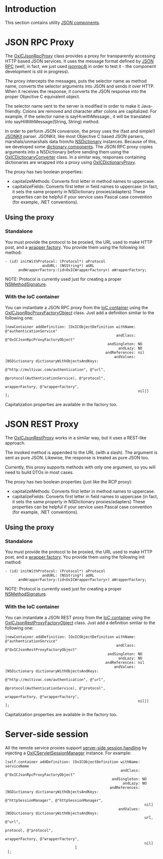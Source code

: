# Introduction #

This section contains utility [JSON components](http://code.google.com/p/oxeniphonecommons/source/browse/trunk/main/Classes/JSON/).


# JSON RPC Proxy #

The [OxICJsonRpcProxy](http://code.google.com/p/oxeniphonecommons/source/browse/trunk/main/Classes/JSON/OxICJsonRpcProxy.m) class provides a proxy for transparently accessing HTTP based JSON services. It uses the message format defined by [JSON RPC](http://json-rpc.org/) (well, in fact, we just used [jsonrpc4j](http://code.google.com/p/jsonrpc4j/) in order to test it - the component development is stil in progress).

The proxy intercepts the messages, puts the selector name as method name, converts the selector arguments into JSON and sends it over HTTP. When it receives the response, it converts the JSON response into the proper Objective C equivalent object.

The selector name sent to the server is modified in order to make it Java-friendly. Colons are removed and character after colons are capitalized. For example, if the selector name is sayHi:withMessage:, it will be translated into sayHiWithMessage(String, String) method.

In order to perform JSON conversion, the proxy uses the (fast and simple!) [JSONKit](https://github.com/johnezang/JSONKit) parser. JSONKit, like most Objective C based JSON parsers, marshals/unmarshals data from/to [NSDictionary](http://developer.apple.com/library/mac/#documentation/cocoa/reference/foundation/classes/nsdictionary_class/Reference/Reference.html) instances. Because of this, we developed some [dictionary components](DictionaryComponents.md). The JSON RPC proxy copies arguments into a NSDictionary before sending them using the [OxICDictionaryConverter](http://code.google.com/p/oxeniphonecommons/source/browse/trunk/main/Classes/Dictionary/OxICDictionaryConverter.m) class. In a similar way, responses containing dictionaries are wrapped into a proxy using [OxICDictionaryProxy](http://code.google.com/p/oxeniphonecommons/source/browse/trunk/main/Classes/Dictionary/OxICDictionaryProxy.m).

The proxy has two boolean properties:
  * capitalizeMethods: Converts first letter in method names to uppercase.
  * capitalizeFields: Converts  first letter in field names to uppercase (in fact, it sets the same property in NSDictionary proxies/adapters)
These properties can be helpful if your service uses Pascal case convention (for example, .NET conventions).



## Using the proxy ##
### Standalone ###
You must provide the protocol to be proxied, the URL used to make HTTP post, and a [wrapper factory](Wrapper.md). You provide them using the following init method:

```
- (id) initWithProtocol: (Protocol*) aProtocol
                 andURL: (NSString*) aURL
      andWrapperFactory:(id<OxICWrapperFactory>) aWrapperFactory;
```

NOTE: Protocol is currently used just for creating a proper [NSMethodSignature](http://developer.apple.com/library/mac/#documentation/Cocoa/Reference/Foundation/Classes/NSMethodSignature_Class/Reference/Reference.html).

### With the IoC container ###
You can instantiate a JSON RPC proxy from the [IoC container](Container.md) using the [OxICJsonRpcProxyFactoryObject](http://code.google.com/p/oxeniphonecommons/source/browse/trunk/main/Classes/JSON/OxICJsonRpcProxyFactoryObject.m) class. Just add a definition simliar to the following one:

```
[newContainer addDefinition: [OxICObjectDefinition withName: @"authenticationService"
                                                   andClass: @"OxICJsonRpcProxyFactoryObject"
                                               andSingleton: NO
                                                    andLazy: NO
                                              andReferences: nil
                                                  andValues: [NSDictionary dictionaryWithObjectsAndKeys:
                                                               @"http://multivac.com/authentication", @"url",
                                                               @protocol(AuthenticationService), @"protocol",
                                                               wrapperFactory, @"wrapperFactory",
                                                             nil]]
];

```

Capitalization properties are available in the factory too.

# JSON REST Proxy #
The [OxICJsonRestProxy](http://code.google.com/p/oxeniphonecommons/source/browse/trunk/main/Classes/JSON/OxICJsonRestProxy.m) works in a similar way, but it uses a REST-like approach.

The invoked method is appended to the URL (with a slash). The argument is sent as pure JSON. Likewise, the response is treated as pure JSON too.

Currently, this proxy supports methods with only one argument, so you will need to build DTOs in most cases.

The proxy has two boolean properties (just like the RCP proxy):
  * capitalizeMethods: Converts first letter in method names to uppercase.
  * capitalizeFields: Converts  first letter in field names to uppercase (in fact, it sets the same property in NSDictionary proxies/adapters)
These properties can be helpful if your service uses Pascal case convention (for example, .NET conventions).


## Using the proxy ##
### Standalone ###
You must provide the protocol to be proxied, the URL used to make HTTP post, and a [wrapper factory](Wrapper.md). You provide them using the following init method:

```
- (id) initWithProtocol: (Protocol*) aProtocol
                 andURL: (NSString*) aURL
      andWrapperFactory:(id<OxICWrapperFactory>) aWrapperFactory;
```

NOTE: Protocol is currently used just for creating a proper [NSMethodSignature](http://developer.apple.com/library/mac/#documentation/Cocoa/Reference/Foundation/Classes/NSMethodSignature_Class/Reference/Reference.html).

### With the IoC container ###
You can instantiate a JSON REST proxy from the [IoC container](Container.md) using the [OxICJsonRestProxyFactoryObject](http://code.google.com/p/oxeniphonecommons/source/browse/trunk/main/Classes/JSON/OxICJsonRestProxyFactoryObject.m) class. Just add a definition simliar to the following one:

```
[newContainer addDefinition: [OxICObjectDefinition withName: @"authenticationService"
                                                   andClass: @"OxICJsonRestProxyFactoryObject"
                                               andSingleton: NO
                                                    andLazy: NO
                                              andReferences: nil
                                                  andValues: [NSDictionary dictionaryWithObjectsAndKeys:
                                                               @"http://multivac.com/authentication", @"url",
                                                               @protocol(AuthenticationService), @"protocol",
                                                               wrapperFactory, @"wrapperFactory",
                                                             nil]]
];

```

Capitalization properties are available in the factory too.

# Server-side session #
All the remote service proxies support [server-side session handling](HttpSessionComponents.md) by injecting a [OxICServletSessionManager](http://code.google.com/p/oxeniphonecommons/source/browse/trunk/main/Classes/Session/Servlet/OxICServletSessionManager.m) instance. For example:

```
[self.container addDefinition: [OxICObjectDefinition withName: serviceName
                                                     andClass: @"OxICJsonRpcProxyFactoryObject"
                                                 andSingleton: NO
                                                      andLazy: NO
                                                andReferences: [NSDictionary dictionaryWithObjectsAndKeys:
                                                                @"httpSessionManager", @"httpSessionManager",
                                                                nil]
                                                    andValues: [NSDictionary dictionaryWithObjectsAndKeys:
                                                                url, @"url",
                                                                protocol, @"protocol",
                                                                wrapperFactory, @"wrapperFactory",
                                                                nil]
                                ]
 ];
```